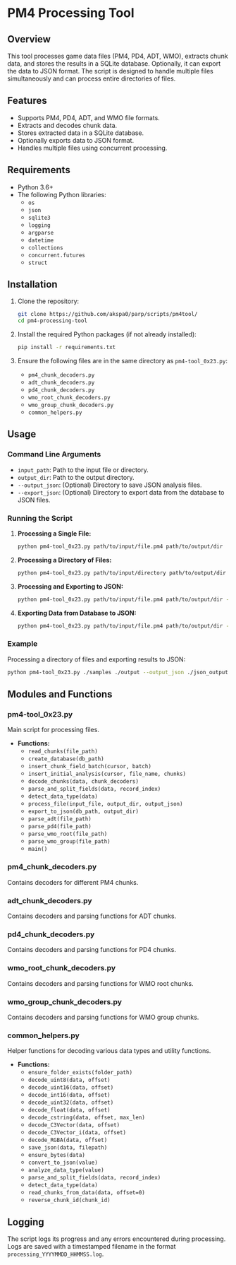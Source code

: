 # PM4 Processing Tool

## Overview

This tool processes game data files (PM4, PD4, ADT, WMO), extracts chunk data, and stores the results in a SQLite database. Optionally, it can export the data to JSON format. The script is designed to handle multiple files simultaneously and can process entire directories of files.

## Features

- Supports PM4, PD4, ADT, and WMO file formats.
- Extracts and decodes chunk data.
- Stores extracted data in a SQLite database.
- Optionally exports data to JSON format.
- Handles multiple files using concurrent processing.

## Requirements

- Python 3.6+
- The following Python libraries:
  - `os`
  - `json`
  - `sqlite3`
  - `logging`
  - `argparse`
  - `datetime`
  - `collections`
  - `concurrent.futures`
  - `struct`

## Installation

1. Clone the repository:

    ```bash
    git clone https://github.com/akspa0/parp/scripts/pm4tool/
    cd pm4-processing-tool
    ```

2. Install the required Python packages (if not already installed):

    ```bash
    pip install -r requirements.txt
    ```

3. Ensure the following files are in the same directory as `pm4-tool_0x23.py`:
    - `pm4_chunk_decoders.py`
    - `adt_chunk_decoders.py`
    - `pd4_chunk_decoders.py`
    - `wmo_root_chunk_decoders.py`
    - `wmo_group_chunk_decoders.py`
    - `common_helpers.py`

## Usage

### Command Line Arguments

- `input_path`: Path to the input file or directory.
- `output_dir`: Path to the output directory.
- `--output_json`: (Optional) Directory to save JSON analysis files.
- `--export_json`: (Optional) Directory to export data from the database to JSON files.

### Running the Script

1. **Processing a Single File:**

    ```bash
    python pm4-tool_0x23.py path/to/input/file.pm4 path/to/output/dir
    ```

2. **Processing a Directory of Files:**

    ```bash
    python pm4-tool_0x23.py path/to/input/directory path/to/output/dir
    ```

3. **Processing and Exporting to JSON:**

    ```bash
    python pm4-tool_0x23.py path/to/input/file.pm4 path/to/output/dir --output_json path/to/json/output
    ```

4. **Exporting Data from Database to JSON:**

    ```bash
    python pm4-tool_0x23.py path/to/input/file.pm4 path/to/output/dir --export_json path/to/json/export
    ```

### Example

Processing a directory of files and exporting results to JSON:

```bash
python pm4-tool_0x23.py ./samples ./output --output_json ./json_output
```

## Modules and Functions

### pm4-tool_0x23.py

Main script for processing files.

- **Functions:**
  - `read_chunks(file_path)`
  - `create_database(db_path)`
  - `insert_chunk_field_batch(cursor, batch)`
  - `insert_initial_analysis(cursor, file_name, chunks)`
  - `decode_chunks(data, chunk_decoders)`
  - `parse_and_split_fields(data, record_index)`
  - `detect_data_type(data)`
  - `process_file(input_file, output_dir, output_json)`
  - `export_to_json(db_path, output_dir)`
  - `parse_adt(file_path)`
  - `parse_pd4(file_path)`
  - `parse_wmo_root(file_path)`
  - `parse_wmo_group(file_path)`
  - `main()`

### pm4_chunk_decoders.py

Contains decoders for different PM4 chunks.

### adt_chunk_decoders.py

Contains decoders and parsing functions for ADT chunks.

### pd4_chunk_decoders.py

Contains decoders and parsing functions for PD4 chunks.

### wmo_root_chunk_decoders.py

Contains decoders and parsing functions for WMO root chunks.

### wmo_group_chunk_decoders.py

Contains decoders and parsing functions for WMO group chunks.

### common_helpers.py

Helper functions for decoding various data types and utility functions.

- **Functions:**
  - `ensure_folder_exists(folder_path)`
  - `decode_uint8(data, offset)`
  - `decode_uint16(data, offset)`
  - `decode_int16(data, offset)`
  - `decode_uint32(data, offset)`
  - `decode_float(data, offset)`
  - `decode_cstring(data, offset, max_len)`
  - `decode_C3Vector(data, offset)`
  - `decode_C3Vector_i(data, offset)`
  - `decode_RGBA(data, offset)`
  - `save_json(data, filepath)`
  - `ensure_bytes(data)`
  - `convert_to_json(value)`
  - `analyze_data_type(value)`
  - `parse_and_split_fields(data, record_index)`
  - `detect_data_type(data)`
  - `read_chunks_from_data(data, offset=0)`
  - `reverse_chunk_id(chunk_id)`

## Logging

The script logs its progress and any errors encountered during processing. Logs are saved with a timestamped filename in the format `processing_YYYYMMDD_HHMMSS.log`.
